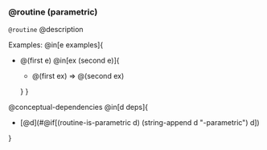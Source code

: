 ### @routine (parametric)

`@routine` @description

Examples:
@in[e examples]{
- @(first e)
  @in[ex (second e)]{
    - @(first ex) => @(second ex)

  }
}

@conceptual-dependencies
@in[d deps]{
- [@d](#@if[(routine-is-parametric d)
            (string-append d "-parametric")
            d])

}
